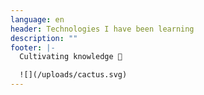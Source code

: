 ```yaml
---
language: en
header: Technologies I have been learning
description: ""
footer: |-
  Cultivating knowledge 🧠

  ![](/uploads/cactus.svg)
---
```


